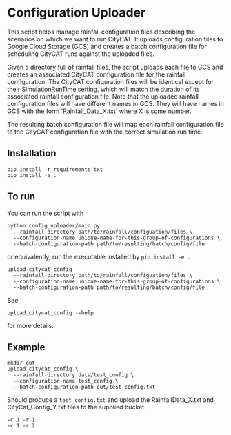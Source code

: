# Configuration Uploader

This script helps manage rainfall configuration files describing the
scenarios on which we want to run CityCAT. It uploads configuration
files to Google Cloud Storage (GCS) and creates a batch configuration
file for scheduling CityCAT runs against the uploaded files.

Given a directory full of rainfall files, the script uploads each file
to GCS and creates an associated CityCAT configuration file for the
rainfall configuration. The CityCAT configuration files will be
identical except for their SimulationRunTime setting, which will match
the duration of its associated rainfall configuration file.  Note that
the uploaded rainfall configuration files will have different names in
GCS. They will have names in GCS with the form 'Rainfall_Data_X.txt'
where X is some number.

The resulting batch configuration file will map each rainfall
configuration file to the CityCAT configuration file with the correct
simulation run time.

## Installation

```
pip install -r requirements.txt
pip install -e .
```

## To run
You can run the script with
```
python config_uploader/main.py
  --rainfall-directory path/to/rainfall/configuation/files \
  --configuration-name unique-name-for-this-group-of-configurations \
  --batch-configuration-path path/to/resulting/batch/config/file
```
or equivalently, run the executable installed by `pip install -e .`
```
upload_citycat_config
  --rainfall-directory path/to/rainfall/configuation/files \
  --configuration-name unique-name-for-this-group-of-configurations \
  --batch-configuration-path path/to/resulting/batch/config/file
```

See
```
upload_citycat_config --help
```
for more details.

## Example

```
mkdir out
upload_citycat_config \
  --rainfall-directory data/test_config \
  --configuration-name test_config \
  --batch-configuration-path out/test_config.txt
```

Should produce a `test_config.txt` and upload the RainfallData_X.txt and CityCat_Config_Y.txt files to the supplied bucket.

```
-c 1 -r 1
-c 1 -r 2
```